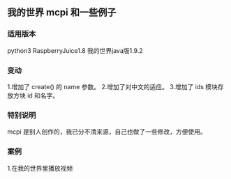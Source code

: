 
## 我的世界 mcpi 和一些例子

### 适用版本
python3
RaspberryJuice1.8
我的世界java版1.9.2

### 变动
1.增加了 create() 的 name 参数。
2.增加了对中文的适应。
3.增加了 ids 模块存放方块 id 和名字。

### 特别说明
mcpi 是别人创作的，我已分不清来源，自己也做了一些修改，方便使用。

### 案例
1.在我的世界里播放视频

